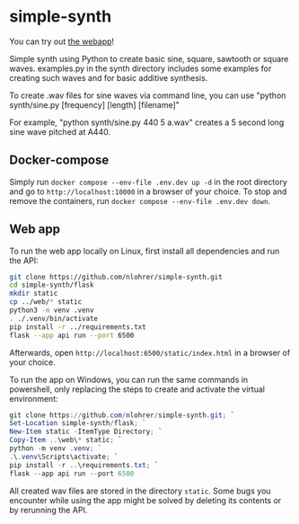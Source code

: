 # simple-synth
You can try out [the webapp](https://simple-synth.azurewebsites.net/static/index.html)!

Simple synth using Python to create basic sine, square, sawtooth or square waves. examples.py in the synth directory includes some examples for creating such waves and for basic additive synthesis.

To create .wav files for sine waves via command line, you can use "python synth/sine.py [frequency] [length] [filename]"

For example, "python synth/sine.py 440 5 a.wav" creates a 5 second long sine wave pitched at A440.

## Docker-compose
Simply run `docker compose --env-file .env.dev up -d` in the root directory and go to `http://localhost:10000` in a browser of your choice. To stop and remove the containers, run `docker compose --env-file .env.dev down`.

## Web app

To run the web app locally on Linux, first install all dependencies and run the API:

```bash
git clone https://github.com/nlohrer/simple-synth.git
cd simple-synth/flask
mkdir static
cp ../web/* static
python3 -m venv .venv
. ./.venv/bin/activate
pip install -r ../requirements.txt
flask --app api run --port 6500
```

Afterwards, open `http://localhost:6500/static/index.html` in a browser of your choice.

To run the app on Windows, you can run the same commands in powershell, only replacing the steps to create and activate the virtual environment:

```powershell
git clone https://github.com/nlohrer/simple-synth.git; `
Set-Location simple-synth/flask; `
New-Item static -ItemType Directory; `
Copy-Item ..\web\* static; `
python -m venv .venv; `
.\.venv\Scripts\activate; `
pip install -r ..\requirements.txt; `
flask --app api run --port 6500
```

All created wav files are stored in the directory `static`. Some bugs you encounter while using the app might be solved by deleting its contents or by rerunning the API.
